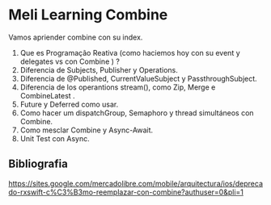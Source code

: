 # Meli Learning Combine

Vamos apriender combine con su index.

1. Que es Programação Reativa (como haciemos hoy con su event y delegates vs con Combine ) ?
2. Diferencia de Subjects, Publisher y Operations.
3. Diferencia de @Published, CurrentValueSubject y PassthroughSubject.
4. Diferencia de los operantions stream(), como Zip, Merge e CombineLatest .
5. Future y Deferred como usar.
6. Como hacer um dispatchGroup, Semaphoro y thread simultáneos con Combine.
7. Como mesclar Combine y Async-Await.
8. Unit Test con Async.



## Bibliografia

https://sites.google.com/mercadolibre.com/mobile/arquitectura/ios/deprecado-rxswift-c%C3%B3mo-reemplazar-con-combine?authuser=0&pli=1
